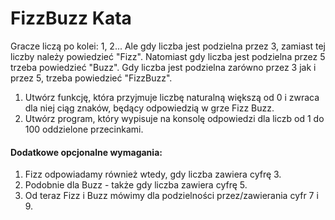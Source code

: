 FizzBuzz Kata
==================

Gracze liczą po kolei: 1, 2...
Ale gdy liczba jest podzielna przez 3, zamiast tej liczby należy powiedzieć "Fizz".
Natomiast gdy liczba jest podzielna przez 5 trzeba powiedzieć "Buzz".
Gdy liczba jest podzielna zarówno przez 3 jak i przez 5, trzeba powiedzieć "FizzBuzz".

1. Utwórz funkcję, która przyjmuje liczbę naturalną większą od 0 i zwraca dla niej ciąg znaków, będący odpowiedzią
w grze Fizz Buzz.
2. Utwórz program, który wypisuje na konsolę odpowiedzi dla liczb od 1 do 100 oddzielone przecinkami.

#### Dodatkowe opcjonalne wymagania:

1. Fizz odpowiadamy również wtedy, gdy liczba zawiera cyfrę 3.
2. Podobnie dla Buzz - także gdy liczba zawiera cyfrę 5.
3. Od teraz Fizz i Buzz mówimy dla podzielności przez/zawierania cyfr 7 i 9. 
